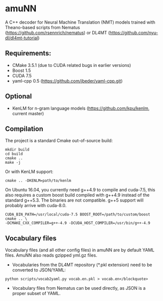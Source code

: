 
# amuNN

A C++ decoder for Neural Machine Translation (NMT) models trained with Theano-based scripts from 
Nematus (https://github.com/rsennrich/nematus) or DL4MT (https://github.com/nyu-dl/dl4mt-tutorial)

## Requirements:
 * CMake 3.5.1 (due to CUDA related bugs in earlier versions)
 * Boost 1.5
 * CUDA 7.5
 * yaml-cpp 0.5 (https://github.com/jbeder/yaml-cpp.git)

## Optional
 * KenLM for n-gram language models (https://github.com/kpu/kenlm, current master)

## Compilation
The project is a standard Cmake out-of-source build:

    mkdir build
    cd build
    cmake ..
    make -j

Or with KenLM support:

    cmake .. -DKENLM=path/to/kenlm


On Ubuntu 16.04, you currently need g++4.9 to compile and cuda-7.5, this also requires a custom boost build compiled with g++4.9 instead of the standard g++5.3. The binaries are not compatible. g++5 support will probably arrive with cuda-8.0.

    CUDA_BIN_PATH=/usr/local/cuda-7.5 BOOST_ROOT=/path/to/custom/boost cmake .. \
    -DCMAKE_CXX_COMPILER=g++-4.9 -DCUDA_HOST_COMPILER=/usr/bin/g++-4.9

## Vocabulary files
Vocabulary files (and all other config files) in amuNN are by default YAML files. AmuNN also reads gzipped yml.gz files. 

* Vocabularies from the DL4MT repository (*.pkl extension) need to be converted to JSON/YAML:
```    
python scripts/vocab2yaml.py vocab.en.pkl > vocab.en</blockquote>
```
* Vocabulary files from Nematus can be used directly, as JSON is a proper subset of YAML. 
